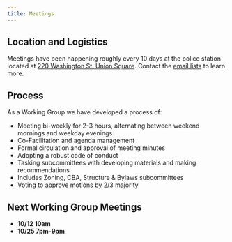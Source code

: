 ```yaml
---
title: Meetings
---
```


## Location and Logistics

Meetings have been happening roughly every 10 days at the police station located at [220 Washington St. Union Square](https://goo.gl/maps/DKWAUjQiifw). Contact the [email lists](/#email) to learn more.

## Process

As a Working Group we have developed a process of:

* Meeting bi-weekly for 2-3 hours, alternating between weekend mornings and weekday evenings
* Co-Facilitation and agenda management
* Formal circulation and approval of meeting minutes
* Adopting a robust code of conduct
* Tasking subcommittees with developing materials and making recommendations
* Includes Zoning, CBA, Structure &amp; Bylaws subcommittees
* Voting to approve motions by 2/3 majority

## Next Working Group Meetings

* **10/12 10am**
* **10/25 7pm-9pm**
